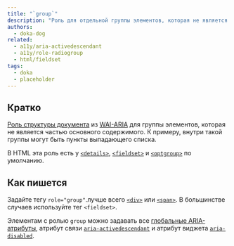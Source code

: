 ```yaml
---
title: "`group`"
description: "Роль для отдельной группы элементов, которая не является частью основного содержимого страницы."
authors:
  - doka-dog
related:
  - a11y/aria-activedescendant
  - a11y/role-radiogroup
  - html/fieldset
tags:
  - doka
  - placeholder
---
```


## Кратко

[Роль структуры документа](/a11y/aria-roles/#roli-struktury-dokumenta) из [WAI-ARIA](/a11y/aria-intro/#specifikaciya) для группы элементов, которая не является частью основного содержимого. К примеру, внутри такой группы могут быть пункты выпадающего списка.

В HTML эта роль есть у [`<details>`](/html/details/), [`<fieldset>`](/html/fieldset/) и [`<optgroup>`](/html/optgroup/) по умолчанию.

## Как пишется

Задайте тегу `role="group"`.лучше всего [`<div>`](/html/div/) или [`<span>`](/html/span/). В большинстве случаев используйте тег `<fieldset>`.

Элементам с ролью `group` можно задавать все [глобальные ARIA-атрибуты](/a11y/aria-attrs/#globalnye-atributy), атрибут связи [`aria-activedescendant`](/a11y/aria-activedescendant/) и атрибут виджета [`aria-disabled`](/a11y/aria-disabled/).
